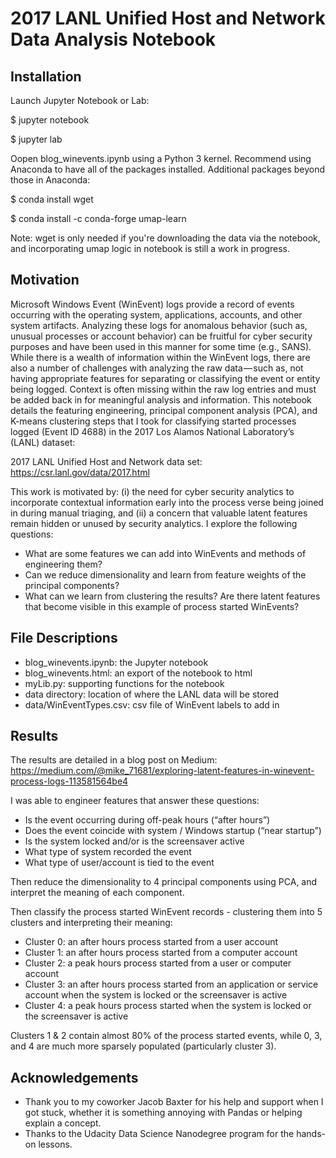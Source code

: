 # 2017 LANL Unified Host and Network Data Analysis Notebook

## Installation

Launch Jupyter Notebook or Lab:

$ jupyter notebook

$ jupyter lab

Oopen blog_winevents.ipynb using a Python 3 kernel. Recommend using Anaconda to have all of the packages installed. Additional packages beyond those in Anaconda:

$ conda install wget

$ conda install -c conda-forge umap-learn

Note: wget is only needed if you're downloading the data via the notebook, and incorporating umap logic in notebook is still a work in progress.


## Motivation

Microsoft Windows Event (WinEvent) logs provide a record of events occurring with the operating system, applications, accounts, and other system artifacts. Analyzing these logs for anomalous behavior (such as, unusual processes or account behavior) can be fruitful for cyber security purposes and have been used in this manner for some time (e.g., SANS). While there is a wealth of information within the WinEvent logs, there are also a number of challenges with analyzing the raw data — such as, not having appropriate features for separating or classifying the event or entity being logged. Context is often missing within the raw log entries and must be added back in for meaningful analysis and information. This notebook details the featuring engineering, principal component analysis (PCA), and K-means clustering steps that I took for classifying started processes logged (Event ID 4688) in the 2017 Los Alamos National Laboratory’s (LANL) dataset:

2017 LANL Unified Host and Network data set: https://csr.lanl.gov/data/2017.html

This work is motivated by: (i) the need for cyber security analytics to incorporate contextual information early into the process verse being joined in during manual triaging, and (ii) a concern that valuable latent features remain hidden or unused by security analytics. I explore the following questions:

* What are some features we can add into WinEvents and methods of engineering them?
* Can we reduce dimensionality and learn from feature weights of the principal components?
* What can we learn from clustering the results? Are there latent features that become visible in this example of process started WinEvents?


## File Descriptions

* blog_winevents.ipynb: the Jupyter notebook
* blog_winevents.html: an export of the notebook to html
* myLib.py: supporting functions for the notebook
* data directory: location of where the LANL data will be stored
* data/WinEventTypes.csv: csv file of WinEvent labels to add in


## Results

The results are detailed in a blog post on Medium:
https://medium.com/@mike_71681/exploring-latent-features-in-winevent-process-logs-113581564be4

I was able to engineer features that answer these questions:

* Is the event occurring during off-peak hours (“after hours”)
* Does the event coincide with system / Windows startup (“near startup”)
* Is the system locked and/or is the screensaver active
* What type of system recorded the event
* What type of user/account is tied to the event

Then reduce the dimensionality to 4 principal components using PCA, and interpret the meaning of each component.

Then classify the process started WinEvent records - clustering them into 5 clusters and interpreting their meaning:

* Cluster 0: an after hours process started from a user account
* Cluster 1: an after hours process started from a computer account
* Cluster 2: a peak hours process started from a user or computer account
* Cluster 3: an after hours process started from an application or service account when the system is locked or the screensaver is active
* Cluster 4: a peak hours process started when the system is locked or the screensaver is active

Clusters 1 & 2 contain almost 80% of the process started events, while 0, 3, and 4 are much more sparsely populated (particularly cluster 3).

## Acknowledgements

* Thank you to my coworker Jacob Baxter for his help and support when I got stuck, whether it is something annoying with Pandas or helping explain a concept.
* Thanks to the Udacity Data Science Nanodegree program for the hands-on lessons.


